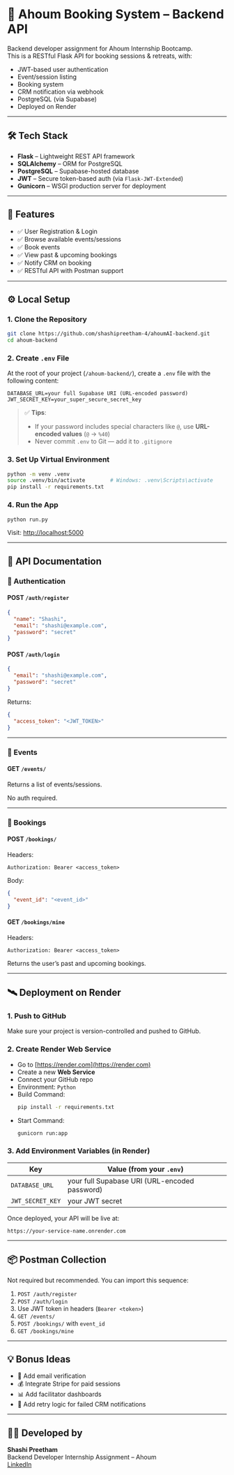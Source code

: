 # 🧘 Ahoum Booking System – Backend API

Backend developer assignment for Ahoum Internship Bootcamp.  
This is a RESTful Flask API for booking sessions & retreats, with:

- JWT-based user authentication
- Event/session listing
- Booking system
- CRM notification via webhook
- PostgreSQL (via Supabase)
- Deployed on Render

---

## 🛠️ Tech Stack

- **Flask** – Lightweight REST API framework
- **SQLAlchemy** – ORM for PostgreSQL
- **PostgreSQL** – Supabase-hosted database
- **JWT** – Secure token-based auth (via `Flask-JWT-Extended`)
- **Gunicorn** – WSGI production server for deployment

---

## 🚀 Features

- ✅ User Registration & Login
- ✅ Browse available events/sessions
- ✅ Book events
- ✅ View past & upcoming bookings
- ✅ Notify CRM on booking
- ✅ RESTful API with Postman support

---

## ⚙️ Local Setup

### 1. Clone the Repository

```bash
git clone https://github.com/shashipreetham-4/ahoumAI-backend.git
cd ahoum-backend
```

### 2. Create `.env` File

At the root of your project (`/ahoum-backend/`), create a `.env` file with the following content:

```env
DATABASE_URL=your full Supabase URI (URL-encoded password)
JWT_SECRET_KEY=your_super_secure_secret_key
```

> ✅ **Tips**:
>
> - If your password includes special characters like `@`, use **URL-encoded values** (`@` → `%40`)
> - Never commit `.env` to Git — add it to `.gitignore`

### 3. Set Up Virtual Environment

```bash
python -m venv .venv
source .venv/bin/activate        # Windows: .venv\Scripts\activate
pip install -r requirements.txt
```

### 4. Run the App

```bash
python run.py
```

Visit: [http://localhost:5000](http://localhost:5000)

---

## 📘 API Documentation

### 🔐 Authentication

#### POST `/auth/register`

```json
{
  "name": "Shashi",
  "email": "shashi@example.com",
  "password": "secret"
}
```

#### POST `/auth/login`

```json
{
  "email": "shashi@example.com",
  "password": "secret"
}
```

Returns:

```json
{
  "access_token": "<JWT_TOKEN>"
}
```

---

### 📅 Events

#### GET `/events/`

Returns a list of events/sessions.

No auth required.

---

### 📘 Bookings

#### POST `/bookings/`

Headers:

```
Authorization: Bearer <access_token>
```

Body:

```json
{
  "event_id": "<event_id>"
}
```

#### GET `/bookings/mine`

Headers:

```
Authorization: Bearer <access_token>
```

Returns the user’s past and upcoming bookings.

---

## 🛰️ Deployment on Render

### 1. Push to GitHub

Make sure your project is version-controlled and pushed to GitHub.

### 2. Create Render Web Service

- Go to [https://render.com](https://render.com)
- Create a new **Web Service**
- Connect your GitHub repo
- Environment: `Python`
- Build Command:
  ```bash
  pip install -r requirements.txt
  ```
- Start Command:
  ```bash
  gunicorn run:app
  ```

### 3. Add Environment Variables (in Render)

| Key              | Value (from your `.env`)                      |
| ---------------- | --------------------------------------------- |
| `DATABASE_URL`   | your full Supabase URI (URL-encoded password) |
| `JWT_SECRET_KEY` | your JWT secret                               |

Once deployed, your API will be live at:

```
https://your-service-name.onrender.com
```

---

## 📦 Postman Collection

Not required but recommended. You can import this sequence:

1. `POST /auth/register`
2. `POST /auth/login`
3. Use JWT token in headers (`Bearer <token>`)
4. `GET /events/`
5. `POST /bookings/` with `event_id`
6. `GET /bookings/mine`

---

## 💡 Bonus Ideas

- 🔐 Add email verification
- 💰 Integrate Stripe for paid sessions
- 📊 Add facilitator dashboards
- 🔄 Add retry logic for failed CRM notifications

---

## 👨‍💻 Developed by

**Shashi Preetham**  
Backend Developer Internship Assignment – Ahoum  
[LinkedIn](linkedin.com/in/shashi-preetham-cholluri-17760825a)
